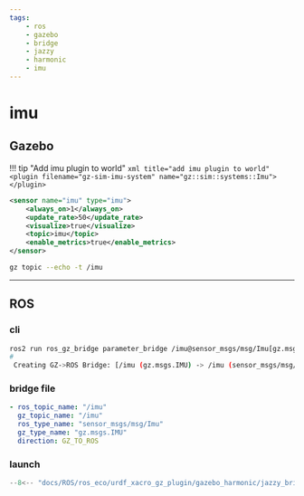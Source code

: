 ```yaml
---
tags:
    - ros
    - gazebo
    - bridge
    - jazzy
    - harmonic
    - imu
---
```


# imu

## Gazebo

!!! tip "Add imu plugin to world"
    ```xml title="add imu plugin to world"
    <plugin
      filename="gz-sim-imu-system"
      name="gz::sim::systems::Imu">
    </plugin>
    ```


```xml title="sensor"
<sensor name="imu" type="imu">
    <always_on>1</always_on>
    <update_rate>50</update_rate>
    <visualize>true</visualize>
    <topic>imu</topic>
    <enable_metrics>true</enable_metrics>
</sensor>
```

```bash title="gz"
gz topic --echo -t /imu
```

---

## ROS

### cli

```bash
ros2 run ros_gz_bridge parameter_bridge /imu@sensor_msgs/msg/Imu[gz.msgs.IMU
#
 Creating GZ->ROS Bridge: [/imu (gz.msgs.IMU) -> /imu (sensor_msgs/msg/Imu)] (Lazy 0)
```

### bridge file

```yaml
- ros_topic_name: "/imu"
  gz_topic_name: "/imu"
  ros_type_name: "sensor_msgs/msg/Imu"
  gz_type_name: "gz.msgs.IMU"
  direction: GZ_TO_ROS
```

### launch

```python title="imu_bridge.launch.py"
--8<-- "docs/ROS/ros_eco/urdf_xacro_gz_plugin/gazebo_harmonic/jazzy_bridge/imu/code/imu_bridge.launch.py"
```